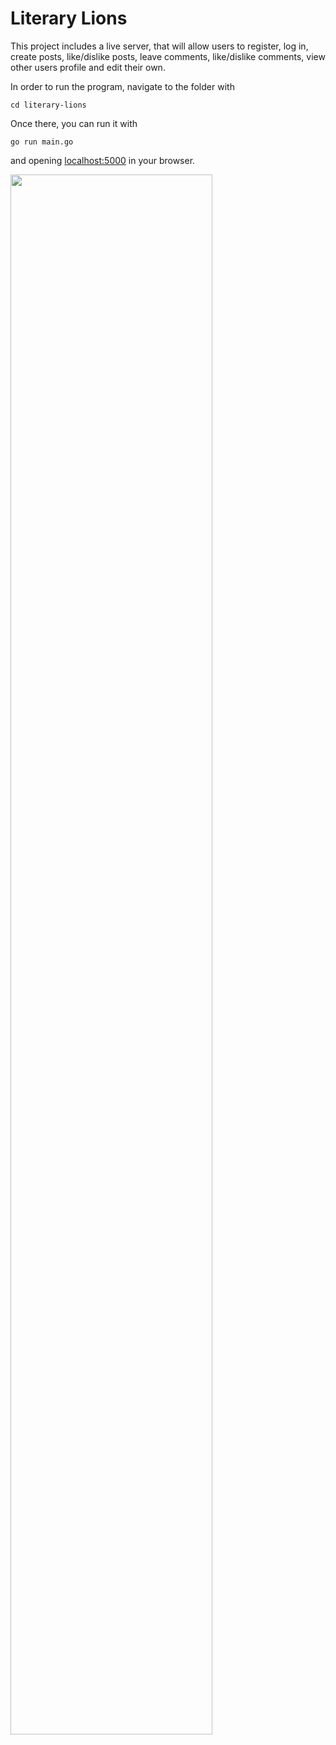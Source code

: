 # Literary Lions

This project includes a live server, that will allow users to register, log in, create posts, like/dislike posts, leave comments, like/dislike comments, view other users profile and edit their own. 

In order to run the program, navigate to the folder with 

```cd literary-lions```

Once there, you can run it with 

```go run main.go```

and opening [localhost:5000](localhost:5000) in your browser.


<img src="ERD.png" width="80%" height="80%">

